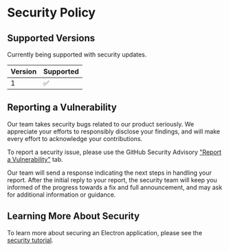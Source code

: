 # Security Policy

## Supported Versions

Currently being supported with security updates.

| Version | Supported          |
| ------- | ------------------ |
| 1       | :white_check_mark: |


## Reporting a Vulnerability

Our team takes security bugs related to our product seriously. We appreciate your efforts to responsibly disclose your findings, and will make every effort to acknowledge your contributions.

To report a security issue, please use the GitHub Security Advisory ["Report a Vulnerability"](https://github.com/CSGY-9223-Group4/lab1/issues/new?assignees=&labels=&projects=&template=custom.md&title=) tab.

Our team will send a response indicating the next steps in handling your report. 
After the initial reply to your report, the security team will keep you informed of the progress towards a fix and full announcement, and may ask for additional information or guidance.

## Learning More About Security

To learn more about securing an Electron application, please see the [security tutorial](./SECURITY.md).
